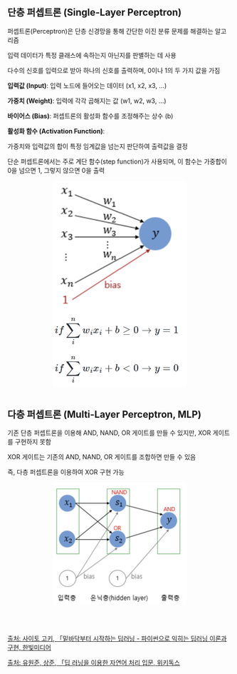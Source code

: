 <br />

## 단층 퍼셉트론 (Single-Layer Perceptron)

퍼셉트론(Perceptron)은 단층 신경망을 통해 간단한 이진 분류 문제를 해결하는 알고리즘

입력 데이터가 특정 클래스에 속하는지 아닌지를 판별하는 데 사용

다수의 신호를 입력으로 받아 하나의 신호를 출력하며, 0이나 1의 두 가지 값을 가짐

<p></p>

**입력값 (Input)**: 입력 노드에 들어오는 데이터 (x1, x2, x3, …)

**가중치 (Weight)**: 입력에 각각 곱해지는 값 (w1, w2, w3, …)

**바이어스 (Bias)**: 퍼셉트론의 활성화 함수를 조정해주는 상수 (b)

**활성화 함수 (Activation Function)**:

가중치와 입력값의 합이 특정 임계값을 넘는지 판단하여 출력값을 결정

단순 퍼셉트론에서는 주로 계단 함수(step function)가 사용되며, 이 함수는 가중합이 0을 넘으면 1, 그렇지 않으면 0을 출력

<p></p>

<div style="display: flex; justify-content: center;">
  <img src="https://raw.githubusercontent.com/Heejinee3/Study/refs/heads/master/AI/Figure/Figure1.png" style="margin: 0 10px; width: 300px;">
</div>
<div style="display: flex; justify-content: center;">
  <img src="https://raw.githubusercontent.com/Heejinee3/Study/refs/heads/master/AI/Figure/Figure2.png" style="margin: 0 10px; width: 300px;">
</div>

</br>

## 다층 퍼셉트론 (Multi-Layer Perceptron, MLP)

기존 단층 퍼셉트론을 이용해 AND, NAND, OR 게이트를 만들 수 있지만, XOR 게이트를 구현하지 못함

XOR 게이트는 기존의 AND, NAND, OR 게이트를 조합하면 만들 수 있음

즉, 다층 퍼셉트론을 이용하여 XOR 구현 가능

<p></p>

<div style="display: flex; justify-content: center;">
  <img src="https://raw.githubusercontent.com/Heejinee3/Study/refs/heads/master/AI/Figure/Figure3.png" style="margin: 0 10px; width: 300px;">
</div>

<br />
<br />
<br />

[출처: 사이토 고키, 「밑바닥부터 시작하는 딥러닝 - 파이썬으로 익히는 딥러닝 이론과 구현, 한빛미디어](https://www.hanbit.co.kr/store/books/look.php?p_code=B8475831198)

[출처: 유원준, 상준, 「딥 러닝을 이용한 자연어 처리 입문, 위키독스](https://wikidocs.net/24958)

<br />
